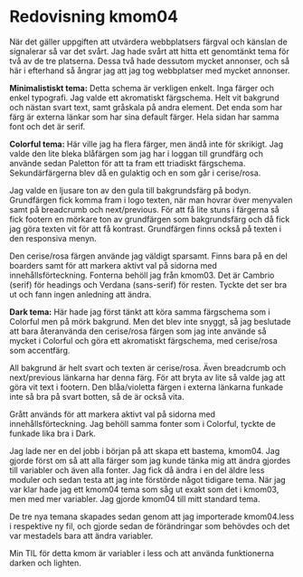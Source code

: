 ---
---
Redovisning kmom04
=========================
När det gäller uppgiften att utvärdera webbplatsers färgval och känslan de signalerar så var det svårt. Jag hade svårt att hitta ett genomtänkt tema för två av de tre platserna. Dessa två hade dessutom mycket annonser, och så här i efterhand så ångrar jag att jag tog webbplatser med mycket annonser.

**Minimalistiskt tema:** Detta schema är verkligen enkelt. Inga färger och enkel typografi. Jag valde ett akromatiskt färgschema. Helt vit bakgrund och nästan svart text, samt gråskala på andra element. Det enda som har färg är externa länkar som har sina default färger. Hela sidan har samma font och det är serif.

**Colorful tema:** Här ville jag ha flera färger, men ändå inte för skrikigt. Jag valde den lite bleka blåfärgen som jag har i loggan till grundfärg och använde sedan Paletton för att ta fram ett triadiskt färgschema. Sekundärfärgerna blev då en gulaktig och en som går i cerise/rosa.

Jag valde en ljusare ton av den gula till bakgrundsfärg på bodyn. Grundfärgen fick komma fram i logo texten, när man hovrar över menyvalen samt på breadcrumb och next/previous. För att få lite stuns i färgerna så fick footern en mörkare ton av grundfärgen som bakgrundsfärg och då fick jag göra texten vit för att få kontrast. Grundfärgen finns också på texten i den responsiva menyn.

Den cerise/rosa färgen använde jag väldigt sparsamt. Finns bara på en del boarders samt för att markera aktivt val på sidorna med innehållsförteckning.
Fonterna behöll jag från kmom03. Det är Cambrio (serif) för headings och Verdana (sans-serif) för resten. Tyckte det ser bra ut och fann ingen anledning att ändra.

**Dark tema:** Här hade jag först tänkt att köra samma färgschema som i Colorful men på mörk bakgrund. Men det blev inte snyggt, så jag beslutade att bara återanvända den cerise/rosa färgen som jag inte använde så mycket i Colorful och göra ett akromatiskt färgschema, med cerise/rosa som accentfärg.

All bakgrund är helt svart och texten är cerise/rosa. Även breadcrumb och next/previous länkarna har denna färg. För att bryta av lite så valde jag att göra vit text i footern. Den blåa/violetta färgen i externa länkarna funkade inte så bra på svart botten, så de är också vita.

Grått används för att markera aktivt val på sidorna med innehållsförteckning. Jag behöll samma fonter som i Colorful, tyckte de funkade lika bra i Dark.

Jag lade ner en del jobb i början på att skapa ett bastema, kmom04. Jag gjorde först om så att alla färger som jag kunde tänka mig att ändra gjordes till variabler och även alla fonter. Jag fick då ändra i en del äldre less moduler och sedan testa att jag inte förstörde något tidigare tema. När jag var klar hade jag ett kmom04 tema som såg ut exakt som det i kmom03, men med mer variabler. Jag gjorde kmom04 till mitt standard tema.

De tre nya temana skapades sedan genom att jag importerade kmom04.less i respektive ny fil, och gjorde sedan de förändringar som behövdes och det var mestadels bara att ändra variabler.

Min TIL för detta kmom är variabler i less och att använda funktionerna darken och lighten.
